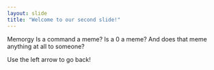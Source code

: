 ```yaml
---
layout: slide
title: "Welcome to our second slide!"
---
```

Memorgy
Is a command a meme?
Is a 0 a meme?
And does that meme anything at all to someone?

Use the left arrow to go back!

